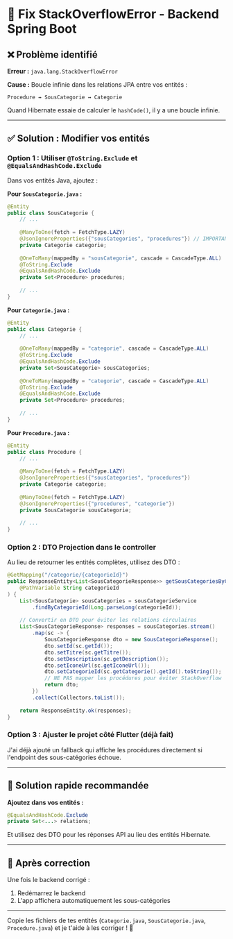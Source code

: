 # 🔧 Fix StackOverflowError - Backend Spring Boot

## ❌ Problème identifié

**Erreur :** `java.lang.StackOverflowError`

**Cause :** Boucle infinie dans les relations JPA entre vos entités :

```
Procedure ↔ SousCategorie ↔ Categorie
```

Quand Hibernate essaie de calculer le `hashCode()`, il y a une boucle infinie.

---

## ✅ Solution : Modifier vos entités

### Option 1 : Utiliser `@ToString.Exclude` et `@EqualsAndHashCode.Exclude`

Dans vos entités Java, ajoutez :

**Pour `SousCategorie.java` :**
```java
@Entity
public class SousCategorie {
    // ...
    
    @ManyToOne(fetch = FetchType.LAZY)
    @JsonIgnoreProperties({"sousCategories", "procedures"}) // IMPORTANT
    private Categorie categorie;
    
    @OneToMany(mappedBy = "sousCategorie", cascade = CascadeType.ALL)
    @ToString.Exclude
    @EqualsAndHashCode.Exclude
    private Set<Procedure> procedures;
    
    // ...
}
```

**Pour `Categorie.java` :**
```java
@Entity
public class Categorie {
    // ...
    
    @OneToMany(mappedBy = "categorie", cascade = CascadeType.ALL)
    @ToString.Exclude
    @EqualsAndHashCode.Exclude
    private Set<SousCategorie> sousCategories;
    
    @OneToMany(mappedBy = "categorie", cascade = CascadeType.ALL)
    @ToString.Exclude
    @EqualsAndHashCode.Exclude
    private Set<Procedure> procedures;
    
    // ...
}
```

**Pour `Procedure.java` :**
```java
@Entity
public class Procedure {
    // ...
    
    @ManyToOne(fetch = FetchType.LAZY)
    @JsonIgnoreProperties({"sousCategories", "procedures"})
    private Categorie categorie;
    
    @ManyToOne(fetch = FetchType.LAZY)
    @JsonIgnoreProperties({"procedures", "categorie"})
    private SousCategorie sousCategorie;
    
    // ...
}
```

### Option 2 : DTO Projection dans le controller

Au lieu de retourner les entités complètes, utilisez des DTO :

```java
@GetMapping("/categorie/{categorieId}")
public ResponseEntity<List<SousCategorieResponse>> getSousCategoriesByCategorie(
    @PathVariable String categorieId
) {
    List<SousCategorie> sousCategories = sousCategorieService
        .findByCategorieId(Long.parseLong(categorieId));
    
    // Convertir en DTO pour éviter les relations circulaires
    List<SousCategorieResponse> responses = sousCategories.stream()
        .map(sc -> {
            SousCategorieResponse dto = new SousCategorieResponse();
            dto.setId(sc.getId());
            dto.setTitre(sc.getTitre());
            dto.setDescription(sc.getDescription());
            dto.setIconeUrl(sc.getIconeUrl());
            dto.setCategorieId(sc.getCategorie().getId().toString());
            // NE PAS mapper les procédures pour éviter StackOverflow
            return dto;
        })
        .collect(Collectors.toList());
    
    return ResponseEntity.ok(responses);
}
```

### Option 3 : Ajuster le projet côté Flutter (déjà fait)

J'ai déjà ajouté un fallback qui affiche les procédures directement si l'endpoint des sous-catégories échoue.

---

## 🚀 Solution rapide recommandée

**Ajoutez dans vos entités :**

```java
@EqualsAndHashCode.Exclude
private Set<...> relations;
```

Et utilisez des DTO pour les réponses API au lieu des entités Hibernate.

---

## 📝 Après correction

Une fois le backend corrigé :
1. Redémarrez le backend
2. L'app affichera automatiquement les sous-catégories

---

Copie les fichiers de tes entités (`Categorie.java`, `SousCategorie.java`, `Procedure.java`) et je t'aide à les corriger ! 🔧


